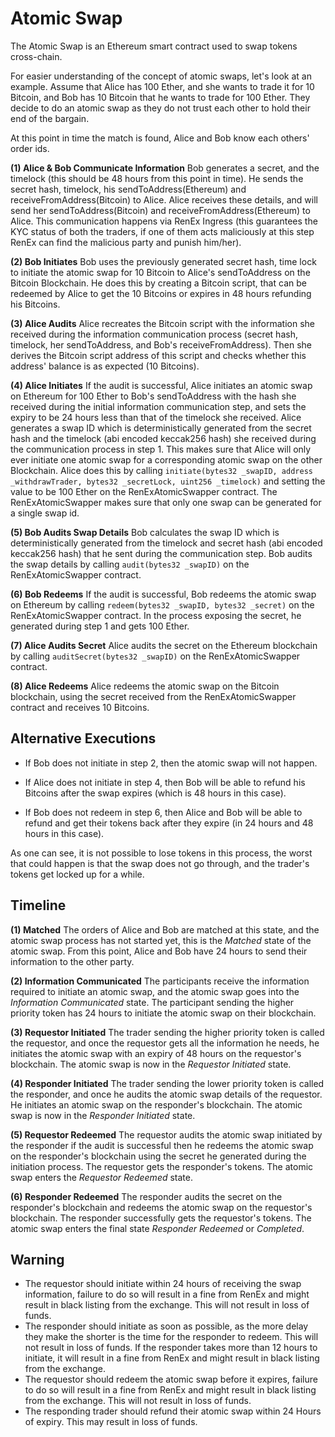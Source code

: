 # Atomic Swap

The Atomic Swap is an Ethereum smart contract used to swap tokens cross-chain.

For easier understanding of the concept of atomic swaps, let's look at an example. Assume that Alice has 100 Ether, and she wants to trade it for 10 Bitcoin, and Bob has 10 Bitcoin that he wants to trade for 100 Ether. They decide to do an atomic swap as they do not trust each other to hold their end of the bargain.

At this point in time the match is found, Alice and Bob know each others' order ids.

**(1) Alice & Bob Communicate Information**
  Bob generates a secret, and the timelock (this should be 48 hours from this point in time). He sends the secret hash, timelock, his sendToAddress(Ethereum) and receiveFromAddress(Bitcoin) to Alice. Alice receives these details, and will send her sendToAddress(Bitcoin) and receiveFromAddress(Ethereum) to Alice. This communication happens via RenEx Ingress (this guarantees the KYC status of both the traders, if one of them acts maliciously at this step RenEx can 
  find the malicious party and punish him/her).

**(2) Bob Initiates**
  Bob uses the previously generated secret hash, time lock to initiate the atomic swap for 10 Bitcoin to Alice's sendToAddress on the Bitcoin Blockchain. He does this by creating a Bitcoin script, that can be redeemed by Alice to get the 10 Bitcoins or expires in 48 hours refunding his Bitcoins.

**(3) Alice Audits**
  Alice recreates the Bitcoin script with the information she received during the information communication process (secret hash, timelock, her sendToAddress, and Bob's receiveFromAddress). Then she derives the Bitcoin 
  script address of this script and checks whether this address' balance is as expected (10 Bitcoins).

**(4) Alice Initiates**
  If the audit is successful, Alice initiates an atomic swap on Ethereum for 100 Ether to Bob's sendToAddress with the hash she received during the initial information communication step, and sets the expiry to be 24 hours less than that of the timelock she received. Alice generates a swap ID which is deterministically generated from the secret hash and the timelock (abi encoded keccak256 hash) she received during the communication process in step 1. This makes sure that Alice will only ever initiate one atomic swap for a corresponding atomic swap on the other Blockchain. Alice does this by calling `initiate(bytes32 _swapID, address _withdrawTrader, bytes32 _secretLock, uint256 _timelock)` and setting the value to be 100 Ether on the RenExAtomicSwapper contract. The RenExAtomicSwapper makes sure that only one swap can be generated for a single swap id.
  
**(5) Bob Audits Swap Details**
    Bob calculates the swap ID which is deterministically generated from the timelock and secret hash (abi encoded keccak256 hash) that he sent during the communication step. Bob audits the swap details by calling `audit(bytes32 _swapID)` on the RenExAtomicSwapper contract. 

**(6) Bob Redeems**
  If the audit is successful,  Bob redeems the atomic swap on Ethereum by calling `redeem(bytes32 _swapID, bytes32 _secret)` on the RenExAtomicSwapper contract. In the process exposing the secret, he generated during step 1 and gets 100 Ether.

**(7) Alice Audits Secret**
  Alice audits the secret on the Ethereum blockchain by calling `auditSecret(bytes32 _swapID)` on the RenExAtomicSwapper contract. 
  
**(8) Alice Redeems**
  Alice redeems the atomic swap on the Bitcoin blockchain, using the secret received from the RenExAtomicSwapper contract and receives 10 Bitcoins.

## Alternative Executions
* If Bob does not initiate in step 2, then the atomic swap will not happen.

* If Alice does not initiate in step 4, then Bob will be able to refund his Bitcoins after the swap expires (which is 48 hours in this case). 

* If Bob does not redeem in step 6, then Alice and Bob will be able to refund and get their tokens back after they expire (in 24 hours and 48 hours in this case).

As one can see, it is not possible to lose tokens in this process, the worst that could happen is that the swap does not go through, and the trader's tokens get locked up for a while.

## Timeline

**(1) Matched**
The orders of Alice and Bob are matched at this state, and the atomic swap process has not started yet, this is the *Matched* state of the atomic swap. From this point, Alice and Bob have 24 hours to send their information to the other party.

**(2) Information Communicated**
The participants receive the information required to initiate an atomic swap, and the atomic swap goes into the *Information Communicated* state. The participant sending the higher priority token has 24 hours to initiate the atomic swap on their blockchain.

**(3) Requestor Initiated**
The trader sending the higher priority token is called the requestor, and once the requestor gets all the information he needs, he initiates the atomic swap with an expiry of 48 hours on the requestor's blockchain. The atomic swap is now in the *Requestor Initiated* state.

**(4) Responder Initiated**
The trader sending the lower priority token is called the responder, and once he audits the atomic swap details of the requestor.  He initiates an atomic swap on the responder's blockchain. The atomic swap is now in the *Responder Initiated* state.

**(5) Requestor Redeemed**
The requestor audits the atomic swap initiated by the responder if the audit is successful then he redeems the atomic swap on the responder's blockchain using the secret he generated during the initiation process. The requestor gets the responder's tokens. The atomic swap enters the *Requestor Redeemed* state.

**(6) Responder Redeemed**
The responder audits the secret on the responder's blockchain and redeems the atomic swap on the requestor's blockchain. The responder successfully gets the requestor's tokens. The atomic swap enters the final state *Responder Redeemed* or *Completed*.


## Warning

* The requestor should initiate within 24 hours of receiving the swap information, failure to do so will result in a fine from RenEx and might result in black listing from the exchange. This will not result in loss of funds. 
* The responder should initiate as soon as possible, as the more delay they make the shorter is the time for the responder to redeem. This will not result in loss of funds. If the responder takes more than 12 hours to initiate, it will result in a fine from RenEx and might result in black listing from the exchange.
* The requestor should redeem the atomic swap before it expires, failure to do so will result in a fine from RenEx and might result in black listing from the exchange. This will not result in loss of funds. 
* The responding trader should refund their atomic swap within 24 Hours of expiry. This may result in loss of funds.